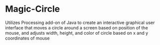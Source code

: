 # Magic-Circle
Utilizes Processing add-on of Java to create an interactive graphical user interface that moves a circle around a screen based on position of the mouse, and adjusts width, height, and color of circle based on x and y coordinates of mouse
